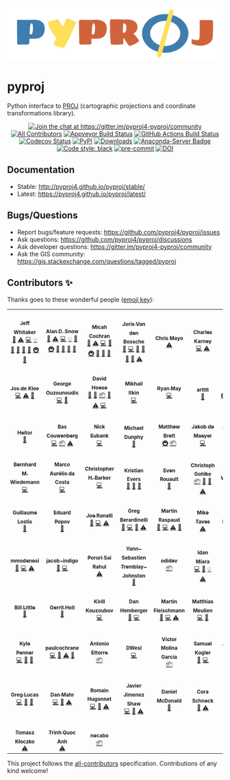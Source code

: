 ![Pyproj logo](https://raw.githubusercontent.com/pyproj4/pyproj/main/docs/media/logo.png)

# pyproj

Python interface to [PROJ](http://proj.org) (cartographic projections and coordinate transformations library).

<p align="center">
<a href="https://gitter.im/pyproj4-pyproj/community?utm_source=badge&utm_medium=badge&utm_campaign=pr-badge&utm_content=badge"><img alt="Join the chat at https://gitter.im/pyproj4-pyproj/community" src="https://badges.gitter.im/pyproj4-pyproj/community.svg"></a>
<a href="#contributors"><img alt="All Contributors" src="https://img.shields.io/badge/all_contributors-63-orange.svg?style=flat-square"></a>
<a href="https://ci.appveyor.com/project/snowman2/pyproj"><img alt="Appveyor Build Status" src="https://ci.appveyor.com/api/projects/status/v2ypts9j76doa9ey/branch/main?svg=true"></a>
<a href="https://github.com/pyproj4/pyproj/actions?query=workflow%3ATests"><img alt="GitHub Actions Build Status" src="https://github.com/pyproj4/pyproj/workflows/Tests/badge.svg"></a>
<a href="https://codecov.io/gh/pyproj4/pyproj"><img alt="Codecov Status" src="https://codecov.io/gh/pyproj4/pyproj/branch/main/graph/badge.svg"></a>
<a href="https://badge.fury.io/py/pyproj"><img alt="PyPI" src="https://badge.fury.io/py/pyproj.svg"></a>
<a href="https://pepy.tech/project/pyproj"><img alt="Downloads" src="https://pepy.tech/badge/pyproj"></a>
<a href="https://anaconda.org/conda-forge/pyproj"><img alt="Anaconda-Server Badge" src="https://anaconda.org/conda-forge/pyproj/badges/version.svg"></a>
<a href="https://github.com/python/black"><img alt="Code style: black" src="https://img.shields.io/badge/code%20style-black-000000.svg"></a>
<a href="https://github.com/pre-commit/pre-commit"><img alt="pre-commit" src="https://img.shields.io/badge/pre--commit-enabled-brightgreen?logo=pre-commit&logoColor=white"></a>
<a href="https://zenodo.org/badge/latestdoi/28607354"><img alt="DOI" src="https://zenodo.org/badge/28607354.svg"></a>
</p>


## Documentation

- Stable: http://pyproj4.github.io/pyproj/stable/
- Latest: https://pyproj4.github.io/pyproj/latest/

## Bugs/Questions

- Report bugs/feature requests: https://github.com/pyproj4/pyproj/issues
- Ask questions: https://github.com/pyproj4/pyproj/discussions
- Ask developer questions: https://gitter.im/pyproj4-pyproj/community
- Ask the GIS community: https://gis.stackexchange.com/questions/tagged/pyproj

## Contributors ✨

Thanks goes to these wonderful people ([emoji key](https://allcontributors.org/docs/en/emoji-key)):

<!-- ALL-CONTRIBUTORS-LIST:START - Do not remove or modify this section -->
<!-- prettier-ignore-start -->
<!-- markdownlint-disable -->
<table>
  <tr>
    <td align="center"><a href="https://github.com/jswhit"><img src="https://avatars2.githubusercontent.com/u/579593?v=4?s=100" width="100px;" alt=""/><br /><sub><b>Jeff Whitaker</b></sub></a><br /><a href="https://github.com/pyproj4/pyproj/commits?author=jswhit" title="Documentation">📖</a> <a href="https://github.com/pyproj4/pyproj/commits?author=jswhit" title="Tests">⚠️</a> <a href="https://github.com/pyproj4/pyproj/commits?author=jswhit" title="Code">💻</a> <a href="#example-jswhit" title="Examples">💡</a> <a href="#ideas-jswhit" title="Ideas, Planning, & Feedback">🤔</a> <a href="https://github.com/pyproj4/pyproj/pulls?q=is%3Apr+reviewed-by%3Ajswhit" title="Reviewed Pull Requests">👀</a> <a href="#question-jswhit" title="Answering Questions">💬</a> <a href="#maintenance-jswhit" title="Maintenance">🚧</a> <a href="#infra-jswhit" title="Infrastructure (Hosting, Build-Tools, etc)">🚇</a> <a href="https://github.com/pyproj4/pyproj/issues?q=author%3Ajswhit" title="Bug reports">🐛</a></td>
    <td align="center"><a href="https://github.com/snowman2"><img src="https://avatars3.githubusercontent.com/u/8699967?v=4?s=100" width="100px;" alt=""/><br /><sub><b>Alan D. Snow</b></sub></a><br /><a href="https://github.com/pyproj4/pyproj/commits?author=snowman2" title="Documentation">📖</a> <a href="https://github.com/pyproj4/pyproj/commits?author=snowman2" title="Tests">⚠️</a> <a href="https://github.com/pyproj4/pyproj/commits?author=snowman2" title="Code">💻</a> <a href="#example-snowman2" title="Examples">💡</a> <a href="#maintenance-snowman2" title="Maintenance">🚧</a> <a href="#infra-snowman2" title="Infrastructure (Hosting, Build-Tools, etc)">🚇</a> <a href="#ideas-snowman2" title="Ideas, Planning, & Feedback">🤔</a> <a href="https://github.com/pyproj4/pyproj/pulls?q=is%3Apr+reviewed-by%3Asnowman2" title="Reviewed Pull Requests">👀</a> <a href="#question-snowman2" title="Answering Questions">💬</a> <a href="https://github.com/pyproj4/pyproj/issues?q=author%3Asnowman2" title="Bug reports">🐛</a></td>
    <td align="center"><a href="https://github.com/micahcochran"><img src="https://avatars0.githubusercontent.com/u/7433104?v=4?s=100" width="100px;" alt=""/><br /><sub><b>Micah Cochran</b></sub></a><br /><a href="https://github.com/pyproj4/pyproj/commits?author=micahcochran" title="Documentation">📖</a> <a href="https://github.com/pyproj4/pyproj/commits?author=micahcochran" title="Tests">⚠️</a> <a href="https://github.com/pyproj4/pyproj/commits?author=micahcochran" title="Code">💻</a> <a href="#maintenance-micahcochran" title="Maintenance">🚧</a> <a href="#infra-micahcochran" title="Infrastructure (Hosting, Build-Tools, etc)">🚇</a> <a href="https://github.com/pyproj4/pyproj/pulls?q=is%3Apr+reviewed-by%3Amicahcochran" title="Reviewed Pull Requests">👀</a> <a href="#question-micahcochran" title="Answering Questions">💬</a> <a href="https://github.com/pyproj4/pyproj/issues?q=author%3Amicahcochran" title="Bug reports">🐛</a></td>
    <td align="center"><a href="https://jorisvandenbossche.github.io/"><img src="https://avatars2.githubusercontent.com/u/1020496?v=4?s=100" width="100px;" alt=""/><br /><sub><b>Joris Van den Bossche</b></sub></a><br /><a href="https://github.com/pyproj4/pyproj/commits?author=jorisvandenbossche" title="Documentation">📖</a> <a href="https://github.com/pyproj4/pyproj/commits?author=jorisvandenbossche" title="Code">💻</a> <a href="#ideas-jorisvandenbossche" title="Ideas, Planning, & Feedback">🤔</a> <a href="https://github.com/pyproj4/pyproj/pulls?q=is%3Apr+reviewed-by%3Ajorisvandenbossche" title="Reviewed Pull Requests">👀</a> <a href="#question-jorisvandenbossche" title="Answering Questions">💬</a> <a href="https://github.com/pyproj4/pyproj/issues?q=author%3Ajorisvandenbossche" title="Bug reports">🐛</a> <a href="https://github.com/pyproj4/pyproj/commits?author=jorisvandenbossche" title="Tests">⚠️</a></td>
    <td align="center"><a href="https://github.com/cjmayo"><img src="https://avatars1.githubusercontent.com/u/921089?v=4?s=100" width="100px;" alt=""/><br /><sub><b>Chris Mayo</b></sub></a><br /><a href="https://github.com/pyproj4/pyproj/commits?author=cjmayo" title="Tests">⚠️</a></td>
    <td align="center"><a href="https://www.petrel.org"><img src="https://avatars1.githubusercontent.com/u/2298266?v=4?s=100" width="100px;" alt=""/><br /><sub><b>Charles Karney</b></sub></a><br /><a href="https://github.com/pyproj4/pyproj/commits?author=cffk" title="Code">💻</a> <a href="https://github.com/pyproj4/pyproj/commits?author=cffk" title="Tests">⚠️</a></td>
    <td align="center"><a href="http://www.justaprogrammer.net/profile/justin"><img src="https://avatars3.githubusercontent.com/u/146930?v=4?s=100" width="100px;" alt=""/><br /><sub><b>Justin Dearing</b></sub></a><br /><a href="#infra-zippy1981" title="Infrastructure (Hosting, Build-Tools, etc)">🚇</a></td>
  </tr>
  <tr>
    <td align="center"><a href="https://github.com/jdkloe"><img src="https://avatars3.githubusercontent.com/u/1906112?v=4?s=100" width="100px;" alt=""/><br /><sub><b>Jos de Kloe</b></sub></a><br /><a href="https://github.com/pyproj4/pyproj/commits?author=jdkloe" title="Code">💻</a> <a href="https://github.com/pyproj4/pyproj/commits?author=jdkloe" title="Tests">⚠️</a> <a href="https://github.com/pyproj4/pyproj/issues?q=author%3Ajdkloe" title="Bug reports">🐛</a></td>
    <td align="center"><a href="https://github.com/georgeouzou"><img src="https://avatars3.githubusercontent.com/u/16732042?v=4?s=100" width="100px;" alt=""/><br /><sub><b>George Ouzounoudis</b></sub></a><br /><a href="https://github.com/pyproj4/pyproj/commits?author=georgeouzou" title="Code">💻</a> <a href="#ideas-georgeouzou" title="Ideas, Planning, & Feedback">🤔</a></td>
    <td align="center"><a href="https://github.com/djhoese"><img src="https://avatars3.githubusercontent.com/u/1828519?v=4?s=100" width="100px;" alt=""/><br /><sub><b>David Hoese</b></sub></a><br /><a href="https://github.com/pyproj4/pyproj/pulls?q=is%3Apr+reviewed-by%3Adjhoese" title="Reviewed Pull Requests">👀</a> <a href="#ideas-djhoese" title="Ideas, Planning, & Feedback">🤔</a> <a href="#platform-djhoese" title="Packaging/porting to new platform">📦</a> <a href="https://github.com/pyproj4/pyproj/commits?author=djhoese" title="Documentation">📖</a> <a href="https://github.com/pyproj4/pyproj/commits?author=djhoese" title="Tests">⚠️</a> <a href="https://github.com/pyproj4/pyproj/commits?author=djhoese" title="Code">💻</a></td>
    <td align="center"><a href="http://mitkin.github.io"><img src="https://avatars3.githubusercontent.com/u/3927849?v=4?s=100" width="100px;" alt=""/><br /><sub><b>Mikhail Itkin</b></sub></a><br /><a href="https://github.com/pyproj4/pyproj/commits?author=mitkin" title="Code">💻</a></td>
    <td align="center"><a href="http://dopplershift.github.io"><img src="https://avatars2.githubusercontent.com/u/221526?v=4?s=100" width="100px;" alt=""/><br /><sub><b>Ryan May</b></sub></a><br /><a href="https://github.com/pyproj4/pyproj/commits?author=dopplershift" title="Code">💻</a></td>
    <td align="center"><a href="https://github.com/artttt"><img src="https://avatars3.githubusercontent.com/u/4626281?v=4?s=100" width="100px;" alt=""/><br /><sub><b>artttt</b></sub></a><br /><a href="#ideas-artttt" title="Ideas, Planning, & Feedback">🤔</a></td>
    <td align="center"><a href="http://ocefpaf.github.io/python4oceanographers"><img src="https://avatars1.githubusercontent.com/u/950575?v=4?s=100" width="100px;" alt=""/><br /><sub><b>Filipe</b></sub></a><br /><a href="#infra-ocefpaf" title="Infrastructure (Hosting, Build-Tools, etc)">🚇</a> <a href="https://github.com/pyproj4/pyproj/commits?author=ocefpaf" title="Code">💻</a> <a href="#platform-ocefpaf" title="Packaging/porting to new platform">📦</a> <a href="https://github.com/pyproj4/pyproj/commits?author=ocefpaf" title="Documentation">📖</a></td>
  </tr>
  <tr>
    <td align="center"><a href="https://github.com/heitorPB"><img src="https://avatars2.githubusercontent.com/u/13461702?v=4?s=100" width="100px;" alt=""/><br /><sub><b>Heitor</b></sub></a><br /><a href="https://github.com/pyproj4/pyproj/commits?author=heitorPB" title="Documentation">📖</a></td>
    <td align="center"><a href="https://github.com/sebastic"><img src="https://avatars3.githubusercontent.com/u/4605306?v=4?s=100" width="100px;" alt=""/><br /><sub><b>Bas Couwenberg</b></sub></a><br /><a href="https://github.com/pyproj4/pyproj/commits?author=sebastic" title="Code">💻</a> <a href="#platform-sebastic" title="Packaging/porting to new platform">📦</a> <a href="https://github.com/pyproj4/pyproj/commits?author=sebastic" title="Tests">⚠️</a></td>
    <td align="center"><a href="https://github.com/nickeubank"><img src="https://avatars0.githubusercontent.com/u/9683693?v=4?s=100" width="100px;" alt=""/><br /><sub><b>Nick Eubank</b></sub></a><br /><a href="https://github.com/pyproj4/pyproj/commits?author=nickeubank" title="Code">💻</a></td>
    <td align="center"><a href="https://www.math.uwaterloo.ca/~mdunphy/"><img src="https://avatars3.githubusercontent.com/u/9088426?v=4?s=100" width="100px;" alt=""/><br /><sub><b>Michael Dunphy</b></sub></a><br /><a href="https://github.com/pyproj4/pyproj/commits?author=mdunphy" title="Documentation">📖</a></td>
    <td align="center"><a href="http://matthew.dynevor.org"><img src="https://avatars2.githubusercontent.com/u/67612?v=4?s=100" width="100px;" alt=""/><br /><sub><b>Matthew Brett</b></sub></a><br /><a href="#infra-matthew-brett" title="Infrastructure (Hosting, Build-Tools, etc)">🚇</a> <a href="#platform-matthew-brett" title="Packaging/porting to new platform">📦</a></td>
    <td align="center"><a href="https://naboa.de"><img src="https://avatars1.githubusercontent.com/u/10531844?v=4?s=100" width="100px;" alt=""/><br /><sub><b>Jakob de Maeyer </b></sub></a><br /><a href="https://github.com/pyproj4/pyproj/commits?author=jdemaeyer" title="Code">💻</a></td>
    <td align="center"><a href="https://gitter.im"><img src="https://avatars2.githubusercontent.com/u/8518239?v=4?s=100" width="100px;" alt=""/><br /><sub><b>The Gitter Badger</b></sub></a><br /><a href="https://github.com/pyproj4/pyproj/commits?author=gitter-badger" title="Documentation">📖</a></td>
  </tr>
  <tr>
    <td align="center"><a href="http://lizards.opensuse.org/author/bmwiedemann/"><img src="https://avatars3.githubusercontent.com/u/637990?v=4?s=100" width="100px;" alt=""/><br /><sub><b>Bernhard M. Wiedemann</b></sub></a><br /><a href="https://github.com/pyproj4/pyproj/commits?author=bmwiedemann" title="Code">💻</a></td>
    <td align="center"><a href="https://github.com/ReallyNiceGuy"><img src="https://avatars0.githubusercontent.com/u/6545730?v=4?s=100" width="100px;" alt=""/><br /><sub><b>Marco Aurélio da Costa</b></sub></a><br /><a href="https://github.com/pyproj4/pyproj/commits?author=ReallyNiceGuy" title="Code">💻</a></td>
    <td align="center"><a href="https://github.com/ChrisBarker-NOAA"><img src="https://avatars2.githubusercontent.com/u/916576?v=4?s=100" width="100px;" alt=""/><br /><sub><b>Christopher H. Barker</b></sub></a><br /><a href="https://github.com/pyproj4/pyproj/commits?author=ChrisBarker-NOAA" title="Code">💻</a></td>
    <td align="center"><a href="https://evers.dev/"><img src="https://avatars3.githubusercontent.com/u/13132571?v=4?s=100" width="100px;" alt=""/><br /><sub><b>Kristian Evers</b></sub></a><br /><a href="#question-kbevers" title="Answering Questions">💬</a> <a href="#ideas-kbevers" title="Ideas, Planning, & Feedback">🤔</a> <a href="https://github.com/pyproj4/pyproj/commits?author=kbevers" title="Documentation">📖</a></td>
    <td align="center"><a href="http://www.spatialys.com/en/about/"><img src="https://avatars2.githubusercontent.com/u/1192433?v=4?s=100" width="100px;" alt=""/><br /><sub><b>Even Rouault</b></sub></a><br /><a href="#question-rouault" title="Answering Questions">💬</a></td>
    <td align="center"><a href="https://github.com/cgohlke"><img src="https://avatars3.githubusercontent.com/u/483428?v=4?s=100" width="100px;" alt=""/><br /><sub><b>Christoph Gohlke</b></sub></a><br /><a href="#platform-cgohlke" title="Packaging/porting to new platform">📦</a> <a href="#question-cgohlke" title="Answering Questions">💬</a> <a href="https://github.com/pyproj4/pyproj/issues?q=author%3Acgohlke" title="Bug reports">🐛</a> <a href="https://github.com/pyproj4/pyproj/commits?author=cgohlke" title="Tests">⚠️</a></td>
    <td align="center"><a href="https://github.com/chrrrisw"><img src="https://avatars0.githubusercontent.com/u/5555320?v=4?s=100" width="100px;" alt=""/><br /><sub><b>Chris Willoughby</b></sub></a><br /><a href="https://github.com/pyproj4/pyproj/commits?author=chrrrisw" title="Code">💻</a></td>
  </tr>
  <tr>
    <td align="center"><a href="https://github.com/glostis"><img src="https://avatars0.githubusercontent.com/u/25295717?v=4?s=100" width="100px;" alt=""/><br /><sub><b>Guillaume Lostis</b></sub></a><br /><a href="https://github.com/pyproj4/pyproj/commits?author=glostis" title="Documentation">📖</a></td>
    <td align="center"><a href="https://github.com/edpop"><img src="https://avatars3.githubusercontent.com/u/13479292?v=4?s=100" width="100px;" alt=""/><br /><sub><b>Eduard Popov</b></sub></a><br /><a href="https://github.com/pyproj4/pyproj/commits?author=edpop" title="Documentation">📖</a></td>
    <td align="center"><a href="http://www.personal.psu.edu/jar339"><img src="https://avatars2.githubusercontent.com/u/7864460?v=4?s=100" width="100px;" alt=""/><br /><sub><b>Joe Ranalli</b></sub></a><br /><a href="https://github.com/pyproj4/pyproj/issues?q=author%3Ajranalli" title="Bug reports">🐛</a> <a href="https://github.com/pyproj4/pyproj/commits?author=jranalli" title="Code">💻</a> <a href="https://github.com/pyproj4/pyproj/commits?author=jranalli" title="Tests">⚠️</a></td>
    <td align="center"><a href="https://github.com/gberardinelli"><img src="https://avatars0.githubusercontent.com/u/13799588?v=4?s=100" width="100px;" alt=""/><br /><sub><b>Greg Berardinelli</b></sub></a><br /><a href="https://github.com/pyproj4/pyproj/issues?q=author%3Agberardinelli" title="Bug reports">🐛</a> <a href="https://github.com/pyproj4/pyproj/commits?author=gberardinelli" title="Code">💻</a> <a href="#ideas-gberardinelli" title="Ideas, Planning, & Feedback">🤔</a> <a href="https://github.com/pyproj4/pyproj/commits?author=gberardinelli" title="Tests">⚠️</a></td>
    <td align="center"><a href="https://github.com/mraspaud"><img src="https://avatars1.githubusercontent.com/u/167802?v=4?s=100" width="100px;" alt=""/><br /><sub><b>Martin Raspaud</b></sub></a><br /><a href="https://github.com/pyproj4/pyproj/issues?q=author%3Amraspaud" title="Bug reports">🐛</a> <a href="https://github.com/pyproj4/pyproj/commits?author=mraspaud" title="Code">💻</a> <a href="https://github.com/pyproj4/pyproj/commits?author=mraspaud" title="Tests">⚠️</a> <a href="#ideas-mraspaud" title="Ideas, Planning, & Feedback">🤔</a></td>
    <td align="center"><a href="https://sites.google.com/site/mwtoews/"><img src="https://avatars1.githubusercontent.com/u/895458?v=4?s=100" width="100px;" alt=""/><br /><sub><b>Mike Taves</b></sub></a><br /><a href="https://github.com/pyproj4/pyproj/commits?author=mwtoews" title="Tests">⚠️</a></td>
    <td align="center"><a href="http://davidhaberthür.ch"><img src="https://avatars2.githubusercontent.com/u/1651235?v=4?s=100" width="100px;" alt=""/><br /><sub><b>David Haberthür</b></sub></a><br /><a href="https://github.com/pyproj4/pyproj/commits?author=habi" title="Documentation">📖</a></td>
  </tr>
  <tr>
    <td align="center"><a href="https://github.com/mmodenesi"><img src="https://avatars2.githubusercontent.com/u/5569789?v=4?s=100" width="100px;" alt=""/><br /><sub><b>mmodenesi</b></sub></a><br /><a href="https://github.com/pyproj4/pyproj/issues?q=author%3Ammodenesi" title="Bug reports">🐛</a> <a href="https://github.com/pyproj4/pyproj/commits?author=mmodenesi" title="Code">💻</a> <a href="https://github.com/pyproj4/pyproj/commits?author=mmodenesi" title="Tests">⚠️</a></td>
    <td align="center"><a href="https://www.indigoag.com/"><img src="https://avatars0.githubusercontent.com/u/48448372?v=4?s=100" width="100px;" alt=""/><br /><sub><b>jacob-indigo</b></sub></a><br /><a href="https://github.com/pyproj4/pyproj/issues?q=author%3Ajacob-indigo" title="Bug reports">🐛</a> <a href="https://github.com/pyproj4/pyproj/commits?author=jacob-indigo" title="Code">💻</a></td>
    <td align="center"><a href="https://rahulporuri.github.io"><img src="https://avatars0.githubusercontent.com/u/1926457?v=4?s=100" width="100px;" alt=""/><br /><sub><b>Poruri Sai Rahul</b></sub></a><br /><a href="https://github.com/pyproj4/pyproj/commits?author=rahulporuri" title="Tests">⚠️</a></td>
    <td align="center"><a href="https://medium.com/@underchemist"><img src="https://avatars1.githubusercontent.com/u/5283998?v=4?s=100" width="100px;" alt=""/><br /><sub><b>Yann-Sebastien Tremblay-Johnston</b></sub></a><br /><a href="https://github.com/pyproj4/pyproj/commits?author=underchemist" title="Documentation">📖</a></td>
    <td align="center"><a href="https://github.com/odidev"><img src="https://avatars2.githubusercontent.com/u/40816837?v=4?s=100" width="100px;" alt=""/><br /><sub><b>odidev</b></sub></a><br /><a href="#platform-odidev" title="Packaging/porting to new platform">📦</a></td>
    <td align="center"><a href="https://github.com/idanmiara"><img src="https://avatars.githubusercontent.com/u/26349741?v=4?s=100" width="100px;" alt=""/><br /><sub><b>Idan Miara</b></sub></a><br /><a href="https://github.com/pyproj4/pyproj/commits?author=idanmiara" title="Code">💻</a> <a href="https://github.com/pyproj4/pyproj/commits?author=idanmiara" title="Documentation">📖</a> <a href="#example-idanmiara" title="Examples">💡</a> <a href="https://github.com/pyproj4/pyproj/commits?author=idanmiara" title="Tests">⚠️</a></td>
    <td align="center"><a href="https://github.com/direvus"><img src="https://avatars.githubusercontent.com/u/312229?v=4?s=100" width="100px;" alt=""/><br /><sub><b>Brendan Jurd</b></sub></a><br /><a href="https://github.com/pyproj4/pyproj/commits?author=direvus" title="Documentation">📖</a> <a href="#design-direvus" title="Design">🎨</a></td>
  </tr>
  <tr>
    <td align="center"><a href="https://www.metoffice.gov.uk/"><img src="https://avatars.githubusercontent.com/u/2051656?v=4?s=100" width="100px;" alt=""/><br /><sub><b>Bill Little</b></sub></a><br /><a href="https://github.com/pyproj4/pyproj/commits?author=bjlittle" title="Documentation">📖</a></td>
    <td align="center"><a href="https://github.com/gerritholl"><img src="https://avatars.githubusercontent.com/u/500246?v=4?s=100" width="100px;" alt=""/><br /><sub><b>Gerrit Holl</b></sub></a><br /><a href="https://github.com/pyproj4/pyproj/commits?author=gerritholl" title="Documentation">📖</a></td>
    <td align="center"><a href="https://github.com/Kirill888"><img src="https://avatars.githubusercontent.com/u/1428024?v=4?s=100" width="100px;" alt=""/><br /><sub><b>Kirill Kouzoubov</b></sub></a><br /><a href="https://github.com/pyproj4/pyproj/commits?author=Kirill888" title="Code">💻</a></td>
    <td align="center"><a href="https://github.com/hemberger"><img src="https://avatars.githubusercontent.com/u/846186?v=4?s=100" width="100px;" alt=""/><br /><sub><b>Dan Hemberger</b></sub></a><br /><a href="https://github.com/pyproj4/pyproj/issues?q=author%3Ahemberger" title="Bug reports">🐛</a> <a href="https://github.com/pyproj4/pyproj/commits?author=hemberger" title="Code">💻</a></td>
    <td align="center"><a href="https://github.com/martinfleis"><img src="https://avatars.githubusercontent.com/u/36797143?v=4?s=100" width="100px;" alt=""/><br /><sub><b>Martin Fleischmann</b></sub></a><br /><a href="https://github.com/pyproj4/pyproj/issues?q=author%3Amartinfleis" title="Bug reports">🐛</a> <a href="https://github.com/pyproj4/pyproj/commits?author=martinfleis" title="Code">💻</a> <a href="https://github.com/pyproj4/pyproj/commits?author=martinfleis" title="Tests">⚠️</a></td>
    <td align="center"><a href="https://github.com/orontee"><img src="https://avatars.githubusercontent.com/u/2065954?v=4?s=100" width="100px;" alt=""/><br /><sub><b>Matthias Meulien</b></sub></a><br /><a href="https://github.com/pyproj4/pyproj/commits?author=orontee" title="Code">💻</a> <a href="https://github.com/pyproj4/pyproj/issues?q=author%3Aorontee" title="Bug reports">🐛</a></td>
    <td align="center"><a href="https://github.com/iboates"><img src="https://avatars.githubusercontent.com/u/13814358?v=4?s=100" width="100px;" alt=""/><br /><sub><b>Isaac Boates</b></sub></a><br /><a href="https://github.com/pyproj4/pyproj/commits?author=iboates" title="Code">💻</a> <a href="https://github.com/pyproj4/pyproj/issues?q=author%3Aiboates" title="Bug reports">🐛</a> <a href="https://github.com/pyproj4/pyproj/commits?author=iboates" title="Tests">⚠️</a></td>
  </tr>
  <tr>
    <td align="center"><a href="https://github.com/kdpenner"><img src="https://avatars.githubusercontent.com/u/9297904?v=4?s=100" width="100px;" alt=""/><br /><sub><b>Kyle Penner</b></sub></a><br /><a href="https://github.com/pyproj4/pyproj/commits?author=kdpenner" title="Code">💻</a> <a href="https://github.com/pyproj4/pyproj/issues?q=author%3Akdpenner" title="Bug reports">🐛</a> <a href="https://github.com/pyproj4/pyproj/commits?author=kdpenner" title="Documentation">📖</a></td>
    <td align="center"><a href="https://github.com/paulcochrane"><img src="https://avatars.githubusercontent.com/u/18310598?v=4?s=100" width="100px;" alt=""/><br /><sub><b>paulcochrane</b></sub></a><br /><a href="https://github.com/pyproj4/pyproj/commits?author=paulcochrane" title="Code">💻</a> <a href="https://github.com/pyproj4/pyproj/commits?author=paulcochrane" title="Documentation">📖</a> <a href="https://github.com/pyproj4/pyproj/commits?author=paulcochrane" title="Tests">⚠️</a> <a href="https://github.com/pyproj4/pyproj/issues?q=author%3Apaulcochrane" title="Bug reports">🐛</a></td>
    <td align="center"><a href="https://github.com/vot4anto"><img src="https://avatars.githubusercontent.com/u/56338190?v=4?s=100" width="100px;" alt=""/><br /><sub><b>Antonio Ettorre</b></sub></a><br /><a href="#platform-vot4anto" title="Packaging/porting to new platform">📦</a></td>
    <td align="center"><a href="https://github.com/DWesl"><img src="https://avatars.githubusercontent.com/u/22566757?v=4?s=100" width="100px;" alt=""/><br /><sub><b>DWesl</b></sub></a><br /><a href="https://github.com/pyproj4/pyproj/commits?author=DWesl" title="Code">💻</a></td>
    <td align="center"><a href="https://github.com/molinav"><img src="https://avatars.githubusercontent.com/u/9979942?v=4?s=100" width="100px;" alt=""/><br /><sub><b>Víctor Molina García</b></sub></a><br /><a href="#platform-molinav" title="Packaging/porting to new platform">📦</a></td>
    <td align="center"><a href="https://github.com/skogler"><img src="https://avatars.githubusercontent.com/u/1032405?v=4?s=100" width="100px;" alt=""/><br /><sub><b>Samuel Kogler</b></sub></a><br /><a href="https://github.com/pyproj4/pyproj/issues?q=author%3Askogler" title="Bug reports">🐛</a> <a href="https://github.com/pyproj4/pyproj/commits?author=skogler" title="Code">💻</a></td>
    <td align="center"><a href="https://github.com/shadchin"><img src="https://avatars.githubusercontent.com/u/61256?v=4?s=100" width="100px;" alt=""/><br /><sub><b>Alexander Shadchin</b></sub></a><br /><a href="https://github.com/pyproj4/pyproj/issues?q=author%3Ashadchin" title="Bug reports">🐛</a> <a href="https://github.com/pyproj4/pyproj/commits?author=shadchin" title="Code">💻</a></td>
  </tr>
  <tr>
    <td align="center"><a href="https://github.com/greglucas"><img src="https://avatars.githubusercontent.com/u/12417828?v=4?s=100" width="100px;" alt=""/><br /><sub><b>Greg Lucas</b></sub></a><br /><a href="https://github.com/pyproj4/pyproj/commits?author=greglucas" title="Code">💻</a> <a href="#ideas-greglucas" title="Ideas, Planning, & Feedback">🤔</a> <a href="#maintenance-greglucas" title="Maintenance">🚧</a></td>
    <td align="center"><a href="https://github.com/dmahr1"><img src="https://avatars.githubusercontent.com/u/8354515?v=4?s=100" width="100px;" alt=""/><br /><sub><b>Dan Mahr</b></sub></a><br /><a href="https://github.com/pyproj4/pyproj/commits?author=dmahr1" title="Code">💻</a> <a href="https://github.com/pyproj4/pyproj/commits?author=dmahr1" title="Documentation">📖</a> <a href="https://github.com/pyproj4/pyproj/commits?author=dmahr1" title="Tests">⚠️</a></td>
    <td align="center"><a href="https://github.com/rhugonnet"><img src="https://avatars.githubusercontent.com/u/28896516?v=4?s=100" width="100px;" alt=""/><br /><sub><b>Romain Hugonnet</b></sub></a><br /><a href="https://github.com/pyproj4/pyproj/commits?author=rhugonnet" title="Code">💻</a> <a href="https://github.com/pyproj4/pyproj/commits?author=rhugonnet" title="Documentation">📖</a> <a href="https://github.com/pyproj4/pyproj/commits?author=rhugonnet" title="Tests">⚠️</a></td>
    <td align="center"><a href="https://javier.jimenezshaw.com/"><img src="https://avatars.githubusercontent.com/u/15678366?v=4?s=100" width="100px;" alt=""/><br /><sub><b>Javier Jimenez Shaw</b></sub></a><br /><a href="https://github.com/pyproj4/pyproj/commits?author=jjimenezshaw" title="Code">💻</a> <a href="https://github.com/pyproj4/pyproj/commits?author=jjimenezshaw" title="Documentation">📖</a> <a href="https://github.com/pyproj4/pyproj/commits?author=jjimenezshaw" title="Tests">⚠️</a></td>
    <td align="center"><a href="https://github.com/djm93dev"><img src="https://avatars.githubusercontent.com/u/101536185?v=4?s=100" width="100px;" alt=""/><br /><sub><b>Daniel McDonald</b></sub></a><br /><a href="https://github.com/pyproj4/pyproj/commits?author=djm93dev" title="Documentation">📖</a></td>
    <td align="center"><a href="https://cyschneck.com/"><img src="https://avatars.githubusercontent.com/u/22159116?v=4?s=100" width="100px;" alt=""/><br /><sub><b>Cora Schneck</b></sub></a><br /><a href="https://github.com/pyproj4/pyproj/commits?author=cyschneck" title="Documentation">📖</a> <a href="https://github.com/pyproj4/pyproj/commits?author=cyschneck" title="Tests">⚠️</a></td>
    <td align="center"><a href="https://github.com/zanejgr"><img src="https://avatars.githubusercontent.com/u/14795919?v=4?s=100" width="100px;" alt=""/><br /><sub><b>zanejgr</b></sub></a><br /><a href="https://github.com/pyproj4/pyproj/commits?author=zanejgr" title="Documentation">📖</a></td>
  </tr>
  <tr>
    <td align="center"><a href="https://github.com/kloczek"><img src="https://avatars.githubusercontent.com/u/31284574?v=4?s=100" width="100px;" alt=""/><br /><sub><b>Tomasz Kłoczko</b></sub></a><br /><a href="https://github.com/pyproj4/pyproj/commits?author=kloczek" title="Tests">⚠️</a></td>
    <td align="center"><a href="https://github.com/tqa236"><img src="https://avatars.githubusercontent.com/u/25203655?v=4?s=100" width="100px;" alt=""/><br /><sub><b>Trinh Quoc Anh</b></sub></a><br /><a href="https://github.com/pyproj4/pyproj/commits?author=tqa236" title="Tests">⚠️</a></td>
    <td align="center"><a href="https://github.com/necabo"><img src="https://avatars.githubusercontent.com/u/23185845?v=4?s=100" width="100px;" alt=""/><br /><sub><b>necabo</b></sub></a><br /><a href="#platform-necabo" title="Packaging/porting to new platform">📦</a></td>
  </tr>
</table>

<!-- markdownlint-restore -->
<!-- prettier-ignore-end -->

<!-- ALL-CONTRIBUTORS-LIST:END -->

This project follows the [all-contributors](https://github.com/all-contributors/all-contributors) specification. Contributions of any kind welcome!
